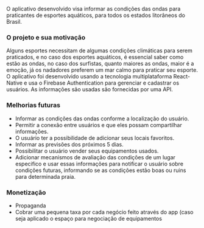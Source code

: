 O aplicativo desenvolvido visa informar as condições das ondas para praticantes de esportes aquáticos, para todos os estados litorâneos do Brasil.
### O projeto e sua motivação
Alguns esportes necessitam de algumas condições climáticas para serem praticados, e no caso dos esportes aquáticos, é essencial saber como estão as ondas, no caso dos surfistas, quanto maiores as ondas, maior é a emoção, já os nadadores preferem um mar calmo para praticar seu esporte.
O aplicativo foi desenvolvido usando a tecnologia multiplataforma React-Native e usa o Firebase Authentication para gerenciar e cadastrar os usuários. As informações são usadas são fornecidas por uma API.

### Melhorias futuras 
- Informar as condições das ondas conforme a localização do usuário.
- Permitir a conexão entre usuários e que eles possam compartilhar informações.
- O usuário ter a possibilidade de adicionar seus locais favoritos.
- Informar as previsões dos próximos 5 dias.
- Possibilitar o usuário vender seus equipamentos usados.
- Adicionar mecanismos de avaliação das condições de um lugar especifico e usar essas informações para notificar o usuário sobre condições futuras, informando se as condições estão boas ou ruins para determinada praia.

### Monetização 
- Propaganda
- Cobrar uma pequena taxa por cada negócio feito através do app (caso seja aplicado o espaço para negociação de equipamentos
